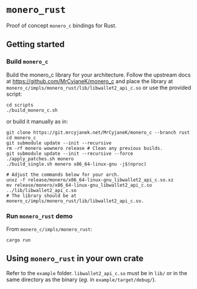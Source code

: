 # `monero_rust`
Proof of concept `monero_c` bindings for Rust.

## Getting started
<!--
### Prerequisites
You may need
```
sudo apt-get install libhidapi-dev
```
-->
### Build `monero_c`
Build the monero_c library for your architecture.  Follow the upstream docs at 
https://github.com/MrCyjaneK/monero_c <!-- TODO: use example CMakeLists --> and 
place the library at `monero_c/impls/monero_rust/lib/libwallet2_api_c.so` or use 
the provided script:
```
cd scripts
./build_monero_c.sh
```

or build it manually as in:
```
git clone https://git.mrcyjanek.net/MrCyjaneK/monero_c --branch rust
cd monero_c
git submodule update --init --recursive
rm -rf monero wownero release # Clean any previous builds.
git submodule update --init --recursive --force
./apply_patches.sh monero
./build_single.sh monero x86_64-linux-gnu -j$(nproc)

# Adjust the commands below for your arch.
unxz -f release/monero/x86_64-linux-gnu_libwallet2_api_c.so.xz
mv release/monero/x86_64-linux-gnu_libwallet2_api_c.so ../lib/libwallet2_api_c.so
# The library should be at monero_c/impls/monero_rust/lib/libwallet2_api_c.so.
```

### Run `monero_rust` demo
From `monero_c/impls/monero_rust`:
```
cargo run
```

## Using `monero_rust` in your own crate
Refer to the `example` folder.  `libwallet2_api_c.so` must be in `lib/` or in 
the same directory as the binary (*eg.* in `example/target/debug/`).
